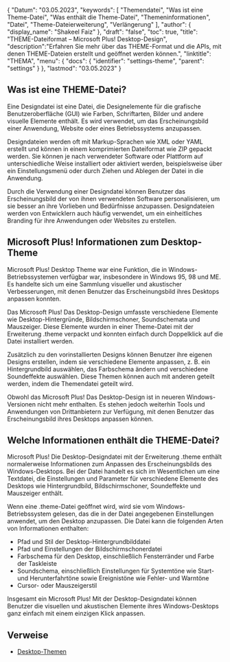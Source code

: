 {
"Datum": "03.05.2023",
  "keywords": [
"Themendatei",
"Was ist eine Theme-Datei",
"Was enthält die Theme-Datei",
"Themeninformationen",
"Datei",
"Theme-Dateierweiterung",
"Verlängerung"
],
  "author": {
"display_name": "Shakeel Faiz"
},
"draft": "false",
"toc": true,
"title": "THEME-Dateiformat – Microsoft Plus! Desktop-Design",
  "description":"Erfahren Sie mehr über das THEME-Format und die APIs, mit denen THEME-Dateien erstellt und geöffnet werden können.",
"linktitle": "THEMA",
  "menu": {
    "docs": {
      "identifier": "settings-theme",
"parent": "settings"
}
},
"lastmod": "03.05.2023"
}

## Was ist eine THEME-Datei?

Eine Designdatei ist eine Datei, die Designelemente für die grafische Benutzeroberfläche (GUI) wie Farben, Schriftarten, Bilder und andere visuelle Elemente enthält. Es wird verwendet, um das Erscheinungsbild einer Anwendung, Website oder eines Betriebssystems anzupassen.

Designdateien werden oft mit Markup-Sprachen wie XML oder YAML erstellt und können in einem komprimierten Dateiformat wie ZIP gepackt werden. Sie können je nach verwendeter Software oder Plattform auf unterschiedliche Weise installiert oder aktiviert werden, beispielsweise über ein Einstellungsmenü oder durch Ziehen und Ablegen der Datei in die Anwendung.

Durch die Verwendung einer Designdatei können Benutzer das Erscheinungsbild der von ihnen verwendeten Software personalisieren, um sie besser an ihre Vorlieben und Bedürfnisse anzupassen. Designdateien werden von Entwicklern auch häufig verwendet, um ein einheitliches Branding für ihre Anwendungen oder Websites zu erstellen.

## Microsoft Plus! Informationen zum Desktop-Theme

Microsoft Plus! Desktop Theme war eine Funktion, die in Windows-Betriebssystemen verfügbar war, insbesondere in Windows 95, 98 und ME. Es handelte sich um eine Sammlung visueller und akustischer Verbesserungen, mit denen Benutzer das Erscheinungsbild ihres Desktops anpassen konnten.

Das Microsoft Plus! Das Desktop-Design umfasste verschiedene Elemente wie Desktop-Hintergründe, Bildschirmschoner, Soundschemata und Mauszeiger. Diese Elemente wurden in einer Theme-Datei mit der Erweiterung .theme verpackt und konnten einfach durch Doppelklick auf die Datei installiert werden.

Zusätzlich zu den vorinstallierten Designs können Benutzer ihre eigenen Designs erstellen, indem sie verschiedene Elemente anpassen, z. B. ein Hintergrundbild auswählen, das Farbschema ändern und verschiedene Soundeffekte auswählen. Diese Themen können auch mit anderen geteilt werden, indem die Themendatei geteilt wird.

Obwohl das Microsoft Plus! Das Desktop-Design ist in neueren Windows-Versionen nicht mehr enthalten. Es stehen jedoch weiterhin Tools und Anwendungen von Drittanbietern zur Verfügung, mit denen Benutzer das Erscheinungsbild ihres Desktops anpassen können.

## Welche Informationen enthält die THEME-Datei?

Microsoft Plus! Die Desktop-Designdatei mit der Erweiterung .theme enthält normalerweise Informationen zum Anpassen des Erscheinungsbilds des Windows-Desktops. Bei der Datei handelt es sich im Wesentlichen um eine Textdatei, die Einstellungen und Parameter für verschiedene Elemente des Desktops wie Hintergrundbild, Bildschirmschoner, Soundeffekte und Mauszeiger enthält.

Wenn eine .theme-Datei geöffnet wird, wird sie vom Windows-Betriebssystem gelesen, das die in der Datei angegebenen Einstellungen anwendet, um den Desktop anzupassen. Die Datei kann die folgenden Arten von Informationen enthalten:

- Pfad und Stil der Desktop-Hintergrundbilddatei
- Pfad und Einstellungen der Bildschirmschonerdatei
- Farbschema für den Desktop, einschließlich Fensterränder und Farbe der Taskleiste
- Soundschema, einschließlich Einstellungen für Systemtöne wie Start- und Herunterfahrtöne sowie Ereignistöne wie Fehler- und Warntöne
- Cursor- oder Mauszeigerstil

Insgesamt ein Microsoft Plus! Mit der Desktop-Designdatei können Benutzer die visuellen und akustischen Elemente ihres Windows-Desktops ganz einfach mit einem einzigen Klick anpassen.

## Verweise
* [Desktop-Themen](https://support.microsoft.com/en-us/windows/desktop-themes-94880287-6046-1d35-6d2f-35dee759701e)

